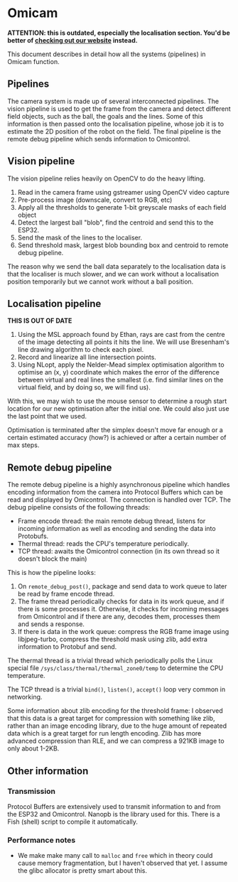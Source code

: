 # Omicam

**ATTENTION: this is outdated, especially the localisation section. You'd be better of [checking out our website](teamomicron.github.io) instead.**

This document describes in detail how all the systems (pipelines) in Omicam function.

## Pipelines
The camera system is made up of several interconnected pipelines. The vision pipeline is used to get the frame from the 
camera and detect different field objects, such as the ball, the goals and the lines. Some of this information is then 
passed onto the localisation pipeline, whose job it is to estimate the 2D position of the robot on the field. 
The final pipeline is the remote debug pipeline which sends information to Omicontrol.

## Vision pipeline
The vision pipeline relies heavily on OpenCV to do the heavy lifting.

1. Read in the camera frame using gstreamer using OpenCV video capture
2. Pre-process image (downscale, convert to RGB, etc)
2. Apply all the thresholds to generate 1-bit greyscale masks of each field object
3. Detect the largest ball "blob", find the centroid and send this to the ESP32.
4. Send the mask of the lines to the localiser.
5. Send threshold mask, largest blob bounding box and centroid to remote debug pipeline.

The reason why we send the ball data separately to the localisation data is that the localiser is much slower, and we
can work without a localisation position temporarily but we cannot work without a ball position.

## Localisation pipeline
**THIS IS OUT OF DATE**

1. Using the MSL approach found by Ethan, rays are cast from the centre of the image detecting all points it hits the line. 
We will use Bresenham's line drawing algorithm to check each pixel.
2. Record and linearize all line intersection points.
3. Using NLopt, apply the Nelder-Mead simplex optimisation algorithm to optimise an (x, y) coordinate which makes the error
of the difference between virtual and real lines the smallest (i.e. find similar lines on the virtual field, and by doing so,
we will find us).

With this, we may wish to use the mouse sensor to determine a rough start location for our new optimisation after the
initial one. We could also just use the last point that we used.

Optimisation is terminated after the simplex doesn't move far enough or a certain estimated accuracy (how?) is achieved
or after a certain number of max steps.

## Remote debug pipeline
The remote debug pipeline is a highly asynchronous pipeline which handles encoding information from the camera into
Protocol Buffers which can be read and displayed by Omicontrol. The connection is handled over TCP. The debug pipeline
consists of the following threads:
- Frame encode thread: the main remote debug thread, listens for incoming information as well as encoding and sending
the data into Protobufs.
- Thermal thread: reads the CPU's temperature periodically.
- TCP thread: awaits the Omicontrol connection (in its own thread so it doesn't block the main)

This is how the pipeline looks:
1. On `remote_debug_post()`, package and send data to work queue to later be read by frame encode thread.
2. The frame thread periodically checks for data in its work queue, and if there is some processes it. Otherwise,
it checks for incoming messages from Omicontrol and if there are any, decodes them, processes them and sends a response.
3. If there is data in the work queue: compress the RGB frame image using libjpeg-turbo, compress the threshold mask
using zlib, add extra information to Protobuf and send.

The thermal thread is a trivial thread which periodically polls the Linux special file `/sys/class/thermal/thermal_zone0/temp`
to determine the CPU temperature. 

The TCP thread is a trivial `bind()`, `listen()`, `accept()` loop very common in networking.

Some information about zlib encoding for the threshold frame: I observed that this data is a great target for compression
with something like zlib, rather than an image encoding library, due to the huge amount of repeated data which is a
great target for run length encoding. Zlib has more advanced compression than RLE, and we can compress a 921KB image
to only about 1-2KB.

## Other information
### Transmission
Protocol Buffers are extensively used to transmit information to and from the ESP32 and Omicontrol. Nanopb is the
library used for this. There is a Fish (shell) script to compile it automatically.

### Performance notes
- We make make many call to `malloc` and `free` which in theory could cause memory fragmentation, but I haven't
observed that yet. I assume the glibc allocator is pretty smart about this.
